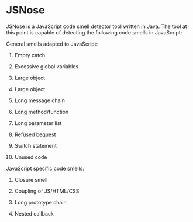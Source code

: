 JSNose
======


JSNose is a JavaScript code smell detector tool written in Java. The tool at this point is capable of detecting the following code smells in JavaScript:

General smells adapted to JavaScript:

1. Empty catch

2. Excessive global variables

3. Large object

4. Large object

5. Long message chain

6. Long method/function

7. Long parameter list

8. Refused bequest

9. Switch statement

10. Unused code



JavaScript specific code smells:

1. Closure smell

2. Coupling of JS/HTML/CSS

3. Long prototype chain

4. Nested callback
